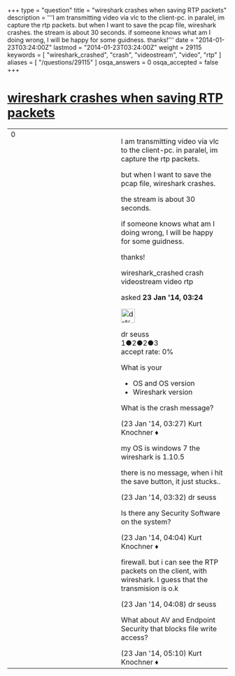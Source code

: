 +++
type = "question"
title = "wireshark crashes when saving RTP packets"
description = '''I am transmitting video via vlc to the client-pc. in paralel, im capture the rtp packets. but when I want to save the pcap file, wireshark crashes. the stream is about 30 seconds. if someone knows what am I doing wrong, I will be happy for some guidness. thanks!'''
date = "2014-01-23T03:24:00Z"
lastmod = "2014-01-23T03:24:00Z"
weight = 29115
keywords = [ "wireshark_crashed", "crash", "videostream", "video", "rtp" ]
aliases = [ "/questions/29115" ]
osqa_answers = 0
osqa_accepted = false
+++

<div class="headNormal">

# [wireshark crashes when saving RTP packets](/questions/29115/wireshark-crashes-when-saving-rtp-packets)

</div>

<div id="main-body">

<div id="askform">

<table id="question-table" style="width:100%;"><colgroup><col style="width: 50%" /><col style="width: 50%" /></colgroup><tbody><tr class="odd"><td style="width: 30px; vertical-align: top"><div class="vote-buttons"><div id="post-29115-score" class="post-score" title="current number of votes">0</div><div id="favorite-count" class="favorite-count"></div></div></td><td><div id="item-right"><div class="question-body"><p>I am transmitting video via vlc to the client-pc. in paralel, im capture the rtp packets.</p><p>but when I want to save the pcap file, wireshark crashes.</p><p>the stream is about 30 seconds.</p><p>if someone knows what am I doing wrong, I will be happy for some guidness.</p><p>thanks!</p></div><div id="question-tags" class="tags-container tags">wireshark_crashed crash videostream video rtp</div><div id="question-controls" class="post-controls"></div><div class="post-update-info-container"><div class="post-update-info post-update-info-user"><p>asked <strong>23 Jan '14, 03:24</strong></p><img src="https://secure.gravatar.com/avatar/19382512e78f5e497f0dfbd170a09837?s=32&amp;d=identicon&amp;r=g" class="gravatar" width="32" height="32" alt="dr%20seuss&#39;s gravatar image" /><p>dr seuss<br />
<span class="score" title="1 reputation points">1</span><span title="2 badges"><span class="badge1">●</span><span class="badgecount">2</span></span><span title="2 badges"><span class="silver">●</span><span class="badgecount">2</span></span><span title="3 badges"><span class="bronze">●</span><span class="badgecount">3</span></span><br />
<span class="accept_rate" title="Rate of the user&#39;s accepted answers">accept rate:</span> <span title="dr seuss has no accepted answers">0%</span></p></div></div><div id="comments-container-29115" class="comments-container"><span id="29116"></span><div id="comment-29116" class="comment"><div id="post-29116-score" class="comment-score"></div><div class="comment-text"><p>What is your</p><ul><li>OS and OS version</li><li>Wireshark version</li></ul><p>What is the crash message?</p></div><div id="comment-29116-info" class="comment-info"><span class="comment-age">(23 Jan '14, 03:27)</span> Kurt Knochner ♦</div></div><span id="29117"></span><div id="comment-29117" class="comment"><div id="post-29117-score" class="comment-score"></div><div class="comment-text"><p>my OS is windows 7 the wireshark is 1.10.5</p><p>there is no message, when i hit the save button, it just stucks..</p></div><div id="comment-29117-info" class="comment-info"><span class="comment-age">(23 Jan '14, 03:32)</span> dr seuss</div></div><span id="29118"></span><div id="comment-29118" class="comment"><div id="post-29118-score" class="comment-score"></div><div class="comment-text"><p>Is there any Security Software on the system?</p></div><div id="comment-29118-info" class="comment-info"><span class="comment-age">(23 Jan '14, 04:04)</span> Kurt Knochner ♦</div></div><span id="29119"></span><div id="comment-29119" class="comment"><div id="post-29119-score" class="comment-score"></div><div class="comment-text"><p>firewall. but i can see the RTP packets on the client, with wireshark. I guess that the transmision is o.k</p></div><div id="comment-29119-info" class="comment-info"><span class="comment-age">(23 Jan '14, 04:08)</span> dr seuss</div></div><span id="29120"></span><div id="comment-29120" class="comment"><div id="post-29120-score" class="comment-score"></div><div class="comment-text"><p>What about AV and Endpoint Security that blocks file write access?</p></div><div id="comment-29120-info" class="comment-info"><span class="comment-age">(23 Jan '14, 05:10)</span> Kurt Knochner ♦</div></div></div><div id="comment-tools-29115" class="comment-tools"></div><div class="clear"></div><div id="comment-29115-form-container" class="comment-form-container"></div><div class="clear"></div></div></td></tr></tbody></table>

</div>

</div>

